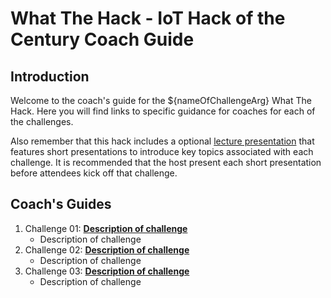 <!-- REMOVE_ME # What The Hack - ${nameOfChallengeArg} Coach Guide (remove this from your MD files if you are writing them manually, this is for the automation script) REMOVE_ME -->

<!-- REPLACE_ME (this section will be removed by the automation script) -->
# What The Hack - IoT Hack of the Century Coach Guide
<!-- REPLACE_ME (this section will be removed by the automation script) -->

## Introduction
Welcome to the coach's guide for the ${nameOfChallengeArg} What The Hack. Here you will find links to specific guidance for coaches for each of the challenges.

Also remember that this hack includes a optional [lecture presentation](Lectures.pptx) that features short presentations to introduce key topics associated with each challenge. It is recommended that the host present each short presentation before attendees kick off that challenge.

## Coach's Guides
<!-- REMOVE_ME ${challengesSection} (remove this from your MD files if you are writing them manually, this is for the automation script) REMOVE_ME -->

<!-- REPLACE_ME (this section will be removed by the automation script) -->
1. Challenge 01: **[Description of challenge](Coach/Solution-01.md)**
	 - Description of challenge
1. Challenge 02: **[Description of challenge](Coach/Solution-02.md)**
	 - Description of challenge
1. Challenge 03: **[Description of challenge](Coach/Solution-03.md)**
	 - Description of challenge
<!-- REPLACE_ME (this section will be removed by the automation script) -->